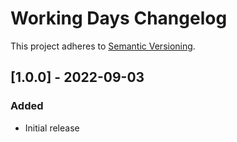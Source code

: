 # Working Days Changelog

This project adheres to [Semantic Versioning](https://semver.org/spec/v2.0.0.html).

## [1.0.0] - 2022-09-03

### Added

* Initial release

